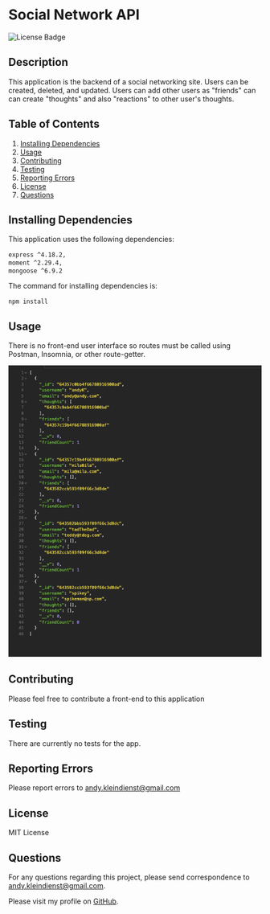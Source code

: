 # Social Network API

![License Badge](https://img.shields.io/github/license/andykb9b13/social-network-api)

## Description

This application is the backend of a social networking site. Users can be created, deleted, and updated. Users can add other users as "friends" can can create "thoughts" and also "reactions" to other user's thoughts.

## Table of Contents

1. [Installing Dependencies](#installing-dependencies)
2. [Usage](#usage)
3. [Contributing](#contributing)
4. [Testing](#testing)
5. [Reporting Errors](#reporting-errors)
6. [License](#license)
7. [Questions](#questions)

## Installing Dependencies

This application uses the following dependencies:

```
express ^4.18.2,
moment ^2.29.4,
mongoose ^6.9.2
```

The command for installing dependencies is:

```
npm install
```

## Usage

There is no front-end user interface so routes must be called using Postman, Insomnia, or other route-getter.

![Insomnia Demo](/assets/Insomnia-demo.png)

## Contributing

Please feel free to contribute a front-end to this application

## Testing

There are currently no tests for the app.

## Reporting Errors

Please report errors to andy.kleindienst@gmail.com

## License

MIT License

## Questions

For any questions regarding this project, please send correspondence to andy.kleindienst@gmail.com.

Please visit my profile on [GitHub](https://github.com/andykb9b13).
